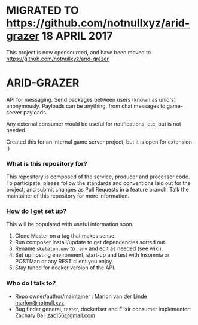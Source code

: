 # MIGRATED TO https://github.com/notnullxyz/arid-grazer 18 APRIL 2017 #

This project is now opensourced, and have been moved to https://github.com/notnullxyz/arid-grazer

# ARID-GRAZER #
API for messaging. Send packages between users (known as uniq's) anonymously. Payloads can be anything, from chat messages to game-server payloads.

Any external consumer would be useful for notifications, etc, but is not needed.

Created this for an internal game server project, but it is open for extension :)

### What is this repository for? ###

This repository is composed of the service, producer and processor code. To participate, please follow the standards and conventions laid out for the project, and submit changes as Pull Requests in a feature branch. Talk the maintainer of this repository for more information.

### How do I get set up? ###

This will be populated with useful information soon.

1. Clone Master on a tag that makes sense.
2. Run composer install/update to get dependencies sorted out.
3. Rename `skeleton.env` to `.env` and edit as needed (see wiki).
4. Set up hosting environment, start-up and test with Insomnia or POSTMan or any REST client you enjoy.
5. Stay tuned for docker version of the API.

### Who do I talk to? ###

* Repo owner/author/maintainer : Marlon van der Linde <marlon@notnull.xyz>
* Bug finder general, tester, dockeriser and Elixir consumer implementor: Zachary Ball <zac156@gmail.com>